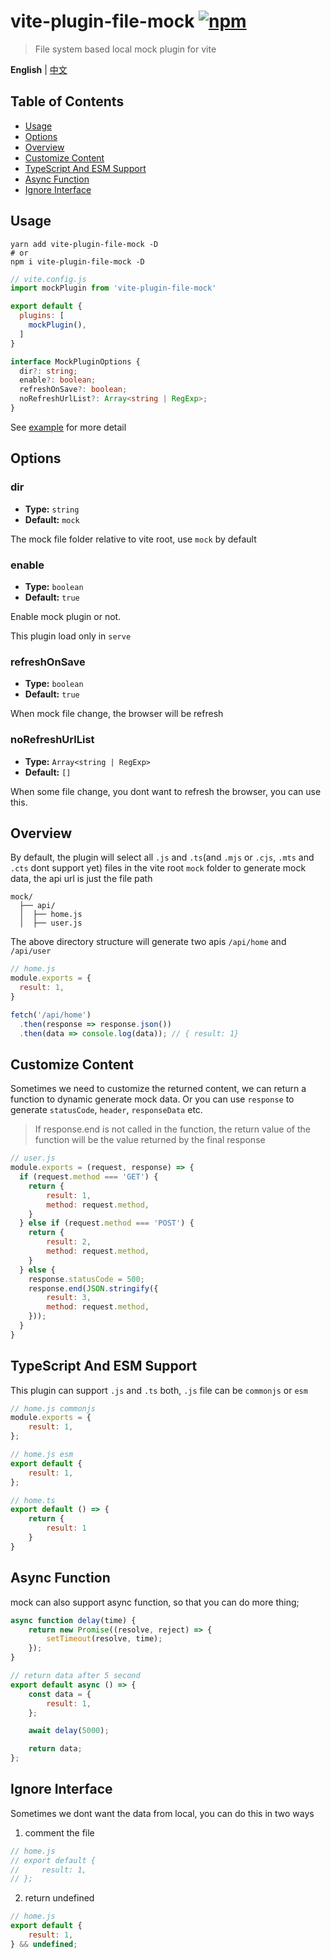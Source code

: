 # vite-plugin-file-mock [![npm](https://img.shields.io/npm/v/vite-plugin-file-mock.svg)](https://npmjs.com/package/vite-plugin-file-mock)

> File system based local mock plugin for vite

**English** | [中文](./README.zh_CN.md)

## Table of Contents

-   [Usage](#usage)
-   [Options](#options)
-   [Overview](#overview)
-   [Customize Content](#customize-content)
-   [TypeScript And ESM Support](#typescript-and-esm-support)
-   [Async Function](#async-function)
-   [Ignore Interface](#ignore-interface)

## Usage

```shell
yarn add vite-plugin-file-mock -D
# or
npm i vite-plugin-file-mock -D
```

```js
// vite.config.js
import mockPlugin from 'vite-plugin-file-mock'

export default {
  plugins: [
    mockPlugin(),
  ]
}
```

```ts
interface MockPluginOptions {
  dir?: string;
  enable?: boolean;
  refreshOnSave?: boolean;
  noRefreshUrlList?: Array<string | RegExp>;
}
```
See [example](./example/) for more detail

## Options
### dir
- **Type:** `string`
- **Default:** `mock`

The mock file folder relative to vite root, use `mock` by default

### enable
- **Type:** `boolean`
- **Default:** `true`

Enable mock plugin or not.

This plugin load only in `serve`

### refreshOnSave
- **Type:** `boolean`
- **Default:** `true`

When mock file change, the browser will be refresh

### noRefreshUrlList

-   **Type:** `Array<string | RegExp>`
-   **Default:** `[]`

When some file change, you dont want to refresh the browser, you can use this.

## Overview

By default, the plugin will select all `.js` and `.ts`(and `.mjs` or `.cjs`, `.mts` and `.cts` dont support yet) files in the vite root `mock` folder to generate mock data, the api url is just the file path

```
mock/
  ├── api/
  │  ├── home.js
  │  ├── user.js
```
The above directory structure will generate two apis `/api/home` and `/api/user`

```js
// home.js
module.exports = {
  result: 1,
}
```
```js
fetch('/api/home')
  .then(response => response.json())
  .then(data => console.log(data)); // { result: 1}
```

## Customize Content
Sometimes we need to customize the returned content, we can return a function to dynamic generate mock data.
Or you can use `response` to generate `statusCode`, `header`, `responseData` etc.
> If response.end is not called in the function, the return value of the function will be the value returned by the final response
```js
// user.js
module.exports = (request, response) => {
  if (request.method === 'GET') {
    return {
        result: 1,
        method: request.method,
    }
  } else if (request.method === 'POST') {
    return {
        result: 2,
        method: request.method,
    }
  } else {
    response.statusCode = 500;
    response.end(JSON.stringify({
        result: 3,
        method: request.method,
    }));
  }
}
```

## TypeScript And ESM Support

This plugin can support `.js` and `.ts` both, `.js` file can be `commonjs` or `esm`

```js
// home.js commonjs
module.exports = {
    result: 1,
};
```

```js
// home.js esm
export default {
    result: 1,
};
```

```js
// home.ts
export default () => {
    return {
        result: 1
    }
}
```

## Async Function

mock can also support async function, so that you can do more thing;

```js
async function delay(time) {
    return new Promise((resolve, reject) => {
        setTimeout(resolve, time);
    });
}

// return data after 5 second
export default async () => {
    const data = {
        result: 1,
    };

    await delay(5000);

    return data;
};
```

## Ignore Interface

Sometimes we dont want the data from local, you can do this in two ways

1. comment the file

```js
// home.js
// export default {
//     result: 1,
// };
```

2. return undefined

```js
// home.js
export default {
    result: 1,
} && undefined;
```

